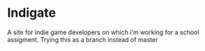 # Indigate
A site for indie game developers on which i'm working for a school assigment.
Trying this as a branch instead of master
